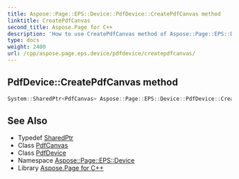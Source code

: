 ```yaml
---
title: Aspose::Page::EPS::Device::PdfDevice::CreatePdfCanvas method
linktitle: CreatePdfCanvas
second_title: Aspose.Page for C++
description: 'How to use CreatePdfCanvas method of Aspose::Page::EPS::Device::PdfDevice class in C++.'
type: docs
weight: 2400
url: /cpp/aspose.page.eps.device/pdfdevice/createpdfcanvas/
---
```

## PdfDevice::CreatePdfCanvas method




```cpp
System::SharedPtr<PdfCanvas> Aspose::Page::EPS::Device::PdfDevice::CreatePdfCanvas()
```

## See Also

* Typedef [SharedPtr](../../../system/sharedptr/)
* Class [PdfCanvas](../../pdfcanvas/)
* Class [PdfDevice](../)
* Namespace [Aspose::Page::EPS::Device](../../)
* Library [Aspose.Page for C++](../../../)
